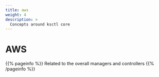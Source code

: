 ```yaml
---
title: aws
weight: 4
description: >
  Concepts around ksctl core
---
```


# AWS
{{% pageinfo %}}
Related to the overall managers and controllers
{{% /pageinfo %}}